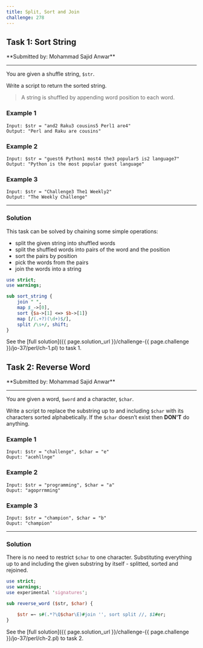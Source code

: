 ```yaml
---
title: Split, Sort and Join
challenge: 278
---
```

<h2 id="task-1">
Task 1: Sort String
</h2>
**Submitted by: Mohammad Sajid Anwar**

---
You are given a shuffle string, `$str`.

Write a script to return the sorted string.

> A string is shuffled by appending word position to each word.

### Example 1
```
Input: $str = "and2 Raku3 cousins5 Perl1 are4"
Output: "Perl and Raku are cousins"
```
### Example 2
```
Input: $str = "guest6 Python1 most4 the3 popular5 is2 language7"
Output: "Python is the most popular guest language"
```
### Example 3
```
Input: $str = "Challenge3 The1 Weekly2"
Output: "The Weekly Challenge"
```

---
### Solution
This task can be solved by chaining some simple operations:
- split the given string into shuffled words
- split the shuffled words into pairs of the word and the position
- sort the pairs by position
- pick the words from the pairs
- join the words into a string

```perl
use strict;
use warnings;

sub sort_string {
    join " ",
    map $_->[0],
    sort {$a->[1] <=> $b->[1]}
    map [/(.+?)(\d+)$/],
    split /\s+/, shift;
}
```

See the [full solution]({{ page.solution_url }}/challenge-{{ page.challenge }}/jo-37/perl/ch-1.pl) to task 1.
<h2 id="task-2">
Task 2: Reverse Word
</h2>
**Submitted by: Mohammad Sajid Anwar**

---
You are given a word, `$word` and a character, `$char`.

Write a script to replace the substring up to and including `$char` with its characters sorted alphabetically. If the `$char` doesn’t exist then **DON'T** do anything.

### Example 1
```
Input: $str = "challenge", $char = "e"
Ouput: "acehllnge"
```
### Example 2
```
Input: $str = "programming", $char = "a"
Ouput: "agoprrmming"
```
### Example 3
```
Input: $str = "champion", $char = "b"
Ouput: "champion"
```

---
### Solution
There is no need to restrict `$char` to one character.
Substituting everything up to and including the given substring by itself - splitted, sorted and rejoined.

```perl
use strict;
use warnings;
use experimental 'signatures';

sub reverse_word ($str, $char) {

	$str =~ s#(.*?\Q$char\E)#join '', sort split //, $1#er;
}

```
See the [full solution]({{ page.solution_url }}/challenge-{{ page.challenge }}/jo-37/perl/ch-2.pl) to task 2.
